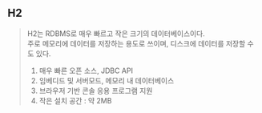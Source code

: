 ## H2
> H2는 RDBMS로 매우 빠르고 작은 크기의 데이터베이스이다.
> <br> 주로 메모리에 데이터를 저장하는 용도로 쓰이며, 디스크에 데이터를 저장할 수도 있다.
> 1. 매우 빠른 오픈 소스, JDBC API
> 2. 임베디드 및 서버모드, 메모리 내 데이터베이스
> 3. 브라우저 기반 콘솔 응용 프로그램 지원
> 4. 작은 설치 공간 : 약 2MB
